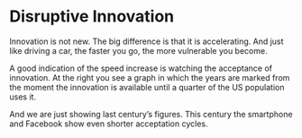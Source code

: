 # Disruptive Innovation

Innovation is not new. The big difference is that it is accelerating. And just like driving a car, the faster you go, the more vulnerable you become. 

A good indication of the speed increase is watching the acceptance of innovation.
At the right you see a graph in which the years are marked from the moment the innovation is available until a quarter of the US population uses it.

And we are just showing last century’s figures. This century the smartphone and Facebook show even  shorter acceptation cycles.